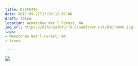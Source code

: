 ```yaml
---
title: DSCF8446
date: 2017-09-21T17:58:12-07:00
draft: false
location: Wenatchee Nat'l Forest, WA
img_url: https://d17enza3bfujl8.cloudfront.net/DSCF8446.jpg
tags:
- Wenatchee Nat'l Forest, WA
- trees

---
```


![](https://d17enza3bfujl8.cloudfront.net/DSCF8446.jpg)


